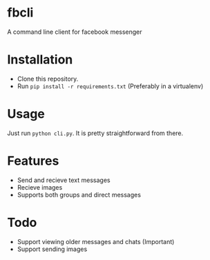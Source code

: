 # fbcli
A command line client for facebook messenger

# Installation
* Clone this repository.
* Run `pip install -r requirements.txt` (Preferably in a virtualenv)

# Usage
Just run `python cli.py`. It is pretty straightforward from there.

# Features
* Send and recieve text messages
* Recieve images
* Supports both groups and direct messages

# Todo
* Support viewing older messages and chats (Important)
* Support sending images
